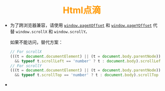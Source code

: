 # <div style="text-align:center;color:#FF9900">Html点滴</div>

* 为了跨浏览器兼容，请使用 [`window.pageXOffset`](https://developer.mozilla.org/zh-CN/docs/Web/API/Window/pageXOffset) 和 [`window.pageYOffset`](https://developer.mozilla.org/zh-CN/docs/Web/API/Window/pageYOffset) 代替 `window.scrollX` 和 `window.scrollY。`

  如果不能访问，替代方案：

  ```js
  // For scrollX
  (((t = document.documentElement) || (t = document.body.parentNode))
    && typeof t.scrollLeft == 'number' ? t : document.body).scrollLeft
  // For scrollY
  (((t = document.documentElement) || (t = document.body.parentNode))
    && typeof t.scrollTop == 'number' ? t : document.body).scrollTop
  ```

* 